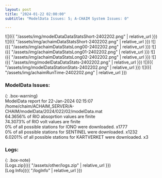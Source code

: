 ```yaml
---
layout: post
title: "2024-01-22 02:00:00"
subtitle: "ModelData Issues: 5; A-CHAIM System Issues: 0"

---
```


![]({{ "/assets/img/modelDataDataStatsShort-2402202.png" | relative_url }})
![]({{ "/assets/img/achaimDataStatsShort-2402202.png" | relative_url }})
![]({{ "/assets/img/achaimDataStatsLong00-2402202.png" | relative_url }})
![]({{ "/assets/img/achaimDataStatsLong01-2402202.png" | relative_url }})
![]({{ "/assets/img/achaimDataStatsLong02-2402202.png" | relative_url }})
![]({{ "/assets/img/modelDataDataStats-2402202.png" | relative_url }})
![]({{ "/assets/img/modelDataStationStats-2402202.png" | relative_url }})
![]({{ "/assets/img/achaimRunTime-2402202.png" | relative_url }})


### ModelData Issues:  
  
{: .box-warning}  
 ModelData report for 22-Jan-2024 02:15:07   
 /home/chaim/ACHAIM_SERVER/A-CHAIM/modelData/2024/022/02/modelData.mat   
 64.3656% of RIO absoprtion values are finite   
 74.3073% of RIO volt values are finite   
 0% of all possible stations for IONO were downloaded. x1777   
 0% of all possible stations for SENTINEL were downloaded. x1232   
 6.0201% of all possible stations for KARTVERKET were downloaded. x3   
  


### Logs:  
  
{: .box-note}  
[Logs.zip]({{ "/assets/other/logs.zip" | relative_url }})  
[Log Info]({{ "/logInfo" | relative_url }})  
